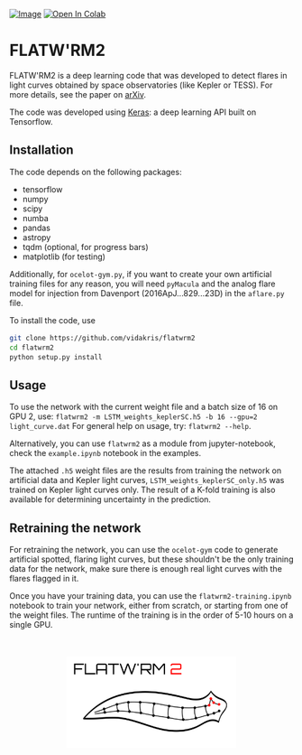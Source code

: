 [![Image](https://img.shields.io/badge/tutorials-%E2%9C%93-blue.svg)](https://github.com/vidakris/flatwrm2/tree/master/examples)
[![Open In Colab](https://colab.research.google.com/assets/colab-badge.svg)](https://colab.research.google.com/github/vidakris/flatwrm2/blob/master/examples/example.ipynb)


# FLATW'RM2

FLATW'RM2 is a deep learning code that was developed to detect flares in light curves obtained by space observatories (like Kepler or TESS). For more details, see the paper on <a href="https://arxiv.org/abs/2105.11485">arXiv</a>.

The code was developed using <a href="https://keras.io">Keras</a>: a deep learning API built on Tensorflow.

## Installation

The code depends on the following packages:
* tensorflow
* numpy
* scipy
* numba
* pandas
* astropy
* tqdm (optional, for progress bars)
* matplotlib (for testing)

Additionally, for `ocelot-gym.py`, if you want to create your own artificial training files for any reason, you will need `pyMacula` and the analog flare model for injection from Davenport (2016ApJ...829...23D) in the `aflare.py` file.

To install the code, use
```bash
git clone https://github.com/vidakris/flatwrm2
cd flatwrm2
python setup.py install 
```

## Usage

To use the network with the current weight file and a batch size of 16 on GPU 2, use:
`flatwrm2 -m LSTM_weights_keplerSC.h5 -b 16 --gpu=2 light_curve.dat`
For general help on usage, try:
`flatwrm2 --help`.

Alternatively, you can use `flatwrm2` as a module from jupyter-notebook, check the `example.ipynb` notebook in the examples.

The attached `.h5` weight files are the results from training the network on artificial data and Kepler light curves, `LSTM_weights_keplerSC_only.h5` was trained on Kepler light curves only. The result of a K-fold training is also available for determining uncertainty in the prediction.

## Retraining the network 

For retraining the network, you can use the `ocelot-gym` code to generate artificial spotted, flaring light curves, but these shouldn't be the only training data for the network, make sure there is enough real light curves with the flares flagged in it.

Once you have your training data, you can use the `flatwrm2-training.ipynb` notebook to train your network, either from scratch, or starting from one of the weight files. The runtime of the training is in the order of 5-10 hours on a single GPU.

<!--<img src="flatwrm-mark2.png" width="250">-->
<p align="center">
  <br><br>
<img src="./figures/flatwrm-mark2.png" width="300">
</p>
